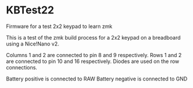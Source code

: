 # KBTest22
Firmware for a test 2x2 keypad to learn zmk

This is a test of the zmk build process for a 2x2 keypad on a breadboard using a Nice!Nano v2.

Columns 1 and 2 are connected to pin 8 and 9 respectively.
Rows 1 and 2 are connected to pin 10 and 16 respectively.
Diodes are used on the row connections.

Battery positive is connected to RAW
Battery negative is connected to GND

